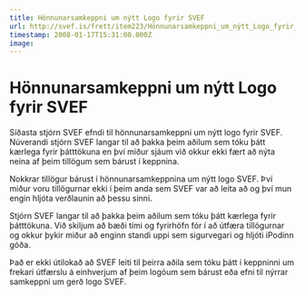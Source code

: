```yaml
---
title: Hönnunarsamkeppni um nýtt Logo fyrir SVEF
url: http://svef.is/frett/item223/Hönnunarsamkeppni_um_nýtt_Logo_fyrir_SVEF
timestamp: 2008-01-17T15:31:00.000Z
image: 
---
```


# Hönnunarsamkeppni um nýtt Logo fyrir SVEF

Síðasta stjórn SVEF efndi til hönnunarsamkeppni um nýtt logo fyrir SVEF. Núverandi stjórn SVEF langar til að þakka þeim aðilum sem tóku þátt kærlega fyrir þátttökuna en því miður sjáum við okkur ekki fært að nýta neina af þeim tillögum sem bárust í keppnina.

Nokkrar tillögur bárust í hönnunarsamkeppnina um nýtt logo SVEF. Því miður voru tillögurnar ekki í þeim anda sem SVEF var að leita að og því mun engin hljóta verðlaunin að þessu sinni.

Stjórn SVEF langar til að þakka þeim aðilum sem tóku þátt kærlega fyrir þátttökuna. Við skiljum að bæði tími og fyrirhöfn fór í að útfæra tillögurnar og okkur þykir miður að enginn standi uppi sem sigurvegari og hljóti iPodinn góða.

Það er ekki útilokað að SVEF leiti til þeirra aðila sem tóku þátt í keppninni um frekari útfærslu á einhverjum af þeim logóum sem bárust eða efni til nýrrar samkeppni um gerð logo SVEF.

